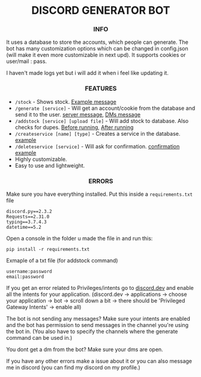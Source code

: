 <h1 align="center">
	  DISCORD GENERATOR BOT
</h1>

<h3 align="center">
	  INFO
</h3>

It uses a database to store the accounts, which people can generate. The bot has many customization options which can be changed in config.json (will make it even more customizable in next upd). It supports cookies or user/mail : pass.

I haven't made logs yet but i will add it when i feel like updating it.

<h3 align="center">
	  FEATURES

</h3>

* `/stock` - Shows stock. [Example message](https://github.com/Atluzka/account-gen-bot/assets/52002842/1b33211d-92a7-4b12-bed0-e0d49a38cdbd)
* `/generate [service]` - Will get an account/cookie from the database and send it to the user. [server message](https://github.com/Atluzka/account-gen-bot/assets/52002842/87d7ddb4-efbe-4b96-8e29-bc42e57e1d5e), [DMs message](https://github.com/Atluzka/account-gen-bot/assets/52002842/bfc7d186-5e71-42bd-a002-756640485abb)
* `/addstock [service] [upload file]` - Will add stock to database. Also checks for dupes. [Before running](https://github.com/Atluzka/account-gen-bot/assets/52002842/d9dea2fd-2e25-4bde-bace-e538da0118b0), [After running](https://github.com/Atluzka/account-gen-bot/assets/52002842/91764c4c-2ae5-4fab-9aff-6f3e37044e0b)
* `/createservice [name] [type]` - Creates a service in the database. [example](https://github.com/Atluzka/account-gen-bot/assets/52002842/77bfa2a1-23d3-401a-9a17-bda33724751d)
* `/deleteservice [service]` - Will ask for confirmation. [confirmation example](https://github.com/Atluzka/account-gen-bot/assets/52002842/771fb803-2388-487f-a8a8-6ea8c4a7312e)
* Highly customizable.
* Easy to use and lightweight.

<h3 align="center">
	  ERRORS

</h3>

Make sure you have everything installed. Put this inside a `requirements.txt` file
```
discord.py==2.3.2
Requests==2.31.0
typing==3.7.4.3
datetime==5.2
```
Open a console in the folder u made the file in and run this:
```
pip install -r requirements.txt
```

Exmaple of a txt file (for addstock command)
```
username:password
email:password
```

If you get an error related to Privileges/intents go to [discord.dev](https://discord.dev) and enable all the intents for your application. 
(discord.dev -> applications -> choose your application -> bot -> scroll down a bit -> there should be 'Privileged Gateway Intents' -> enable all)

The bot is not sending any messages? Make sure your intents are enabled and the bot has permission to send messages in the channel you're using the bot in. (You also have to specify the channels where the generate command can be used in.)

You dont get a dm from the bot? Make sure your dms are open.

If you have any other errors make a issue about it or you can also message me in discord (you can find my discord on my profile.)
